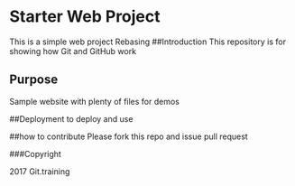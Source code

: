 # Starter Web Project
This is a simple web project
Rebasing
##Introduction
This repository is for showing how Git and GitHub work

## Purpose
Sample website with plenty of files for demos

##Deployment
to deploy and use

##how to contribute
Please fork this repo and issue pull request

###Copyright

2017 Git.training